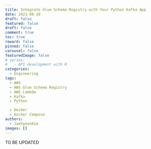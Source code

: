 ```yaml
---
title: Integrate Glue Schema Registry with Your Python Kafka App
date: 2021-08-20
draft: false
featured: false
draft: false
comment: true
toc: true
reward: false
pinned: false
carousel: false
featuredImage: false
# series:
#   - API development with R
categories:
  - Engineering
tags: 
  - AWS
  - AWS Glue Schema Registry
  - AWS Lambda
  - Kafka
  - Python

  - Docker
  - Docker Compose
authors:
  - JaehyeonKim
images: []
---
```


TO BE UPDATED
